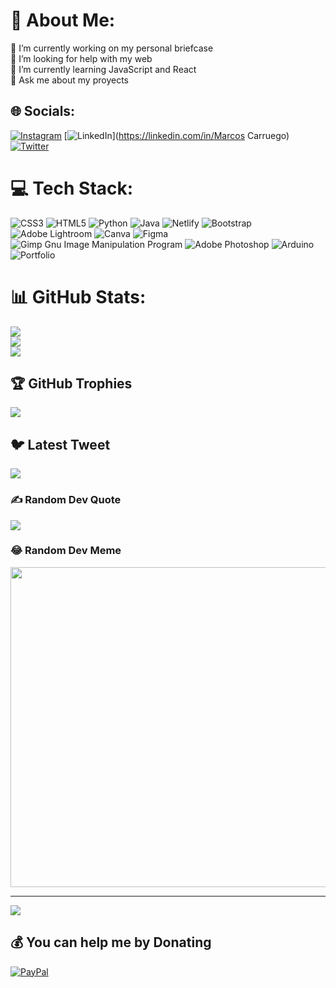 # 💫 About Me:
🔭 I’m currently working on my personal briefcase<br>🤝 I’m looking for help with my web<br>🌱 I’m currently learning JavaScript and React<br>💬 Ask me about my proyects


## 🌐 Socials:
[![Instagram](https://img.shields.io/badge/Instagram-%23E4405F.svg?logo=Instagram&logoColor=white)](https://instagram.com/marcoshc03) [![LinkedIn](https://img.shields.io/badge/LinkedIn-%230077B5.svg?logo=linkedin&logoColor=white)](https://linkedin.com/in/Marcos Carruego) [![Twitter](https://img.shields.io/badge/Twitter-%231DA1F2.svg?logo=Twitter&logoColor=white)](https://twitter.com/@MarcosHC03) 

# 💻 Tech Stack:
![CSS3](https://img.shields.io/badge/css3-%231572B6.svg?style=for-the-badge&logo=css3&logoColor=white) ![HTML5](https://img.shields.io/badge/html5-%23E34F26.svg?style=for-the-badge&logo=html5&logoColor=white) ![Python](https://img.shields.io/badge/python-3670A0?style=for-the-badge&logo=python&logoColor=ffdd54) ![Java](https://img.shields.io/badge/java-%23ED8B00.svg?style=for-the-badge&logo=java&logoColor=white) ![Netlify](https://img.shields.io/badge/netlify-%23000000.svg?style=for-the-badge&logo=netlify&logoColor=#00C7B7) ![Bootstrap](https://img.shields.io/badge/bootstrap-%23563D7C.svg?style=for-the-badge&logo=bootstrap&logoColor=white) ![Adobe Lightroom](https://img.shields.io/badge/Adobe%20Lightroom-31A8FF.svg?style=for-the-badge&logo=Adobe%20Lightroom&logoColor=white) ![Canva](https://img.shields.io/badge/Canva-%2300C4CC.svg?style=for-the-badge&logo=Canva&logoColor=white) 	![Figma](https://img.shields.io/badge/figma-%23F24E1E.svg?style=for-the-badge&logo=figma&logoColor=white) ![Gimp Gnu Image Manipulation Program](https://img.shields.io/badge/Gimp-657D8B?style=for-the-badge&logo=gimp&logoColor=FFFFFF) ![Adobe Photoshop](https://img.shields.io/badge/adobephotoshop-%2331A8FF.svg?style=for-the-badge&logo=adobephotoshop&logoColor=white) ![Arduino](https://img.shields.io/badge/-Arduino-00979D?style=for-the-badge&logo=Arduino&logoColor=white) ![Portfolio](https://img.shields.io/badge/Portfolio-%23000000.svg?style=for-the-badge&logo=firefox&logoColor=#FF7139)
# 📊 GitHub Stats:
![](https://github-readme-stats.vercel.app/api?username=MarcosHC03&theme=merko&hide_border=false&include_all_commits=true&count_private=false)<br/>
![](https://github-readme-streak-stats.herokuapp.com/?user=MarcosHC03&theme=merko&hide_border=false)<br/>
![](https://github-readme-stats.vercel.app/api/top-langs/?username=MarcosHC03&theme=merko&hide_border=false&include_all_commits=true&count_private=false&layout=compact)

## 🏆 GitHub Trophies
![](https://github-profile-trophy.vercel.app/?username=MarcosHC03&theme=gruvbox&no-frame=false&no-bg=false&margin-w=4)

## 🐦 Latest Tweet
[![](https://gtce.itsvg.in/api?username=@MarcosHC03)](https://github.com/VishwaGauravIn/github-twitter-card-embed)

### ✍️ Random Dev Quote
![](https://quotes-github-readme.vercel.app/api?type=horizontal&theme=merko)

### 😂 Random Dev Meme
<img src="[https://www.google.com/url?sa=i&url=https%3A%2F%2Fwww.peakpx.com%2Fes%2Fhd-wallpaper-desktop-vsmrv&psig=AOvVaw2h8yjFxJtViqL1euaU5zAG&ust=1673994270140000&source=images&cd=vfe&ved=0CBAQjRxqFwoTCODaz-KQzfwCFQAAAAAdAAAAABBP](https://w0.peakpx.com/wallpaper/963/804/HD-wallpaper-programmer-eat-sleep-code-repeat.jpg)" width="512px"/>

---
[![](https://visitcount.itsvg.in/api?id=MarcosHC03&icon=2&color=9)](https://visitcount.itsvg.in)

  ## 💰 You can help me by Donating
  [![PayPal](https://img.shields.io/badge/PayPal-00457C?style=for-the-badge&logo=paypal&logoColor=white)](https://paypal.me/https://paypal.me/MarcosCarruego?country.x=AR&locale.x=es_XC) 

  
<!-- Proudly created with GPRM ( https://gprm.itsvg.in ) -->
